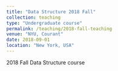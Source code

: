 ```yaml
---
title: "Data Structure 2018 Fall"
collection: teaching
type: "Undergraduate course"
permalink: /teaching/2018-fall-teaching
venue: "NYU, Courant"
date: 2018-09-01
location: "New York, USA"
---
```


2018 Fall Data Structure course 

